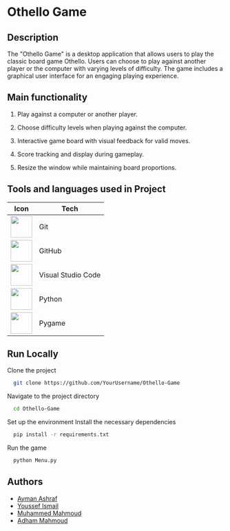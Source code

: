 
# Othello Game

## Description

The "Othello Game" is a desktop application that allows users to play the classic board game Othello. 
Users can choose to play against another player or the computer with varying levels of difficulty. 
The game includes a graphical user interface for an engaging playing experience.

## Main functionality
1. Play against a computer or another player.
   
2. Choose difficulty levels when playing against the computer.
   
3. Interactive game board with visual feedback for valid moves.
   
4. Score tracking and display during gameplay.
   
5. Resize the window while maintaining board proportions.

## Tools and languages used in Project

| Icon                                                                                                                                 | Tech   |
| ------------------------------------------------------------------------------------------------------------------------------------ | ------ |
| <img height="50" src="https://user-images.githubusercontent.com/25181517/192108372-f71d70ac-7ae6-4c0d-8395-51d8870c2ef0.png">       | Git    |
| <img height="50" src="https://user-images.githubusercontent.com/25181517/192108374-8da61ba1-99ec-41d7-80b8-fb2f7c0a4948.png">        | GitHub |
| <img height="50" src="https://user-images.githubusercontent.com/25181517/192108891-d86b6220-e232-423a-bf5f-90903e6887c3.png">        | Visual Studio Code   |
| <img height="50" src="https://upload.wikimedia.org/wikipedia/commons/thumb/c/c3/Python-logo-notext.svg/640px-Python-logo-notext.svg.png">	        | Python  |
| <img height="50" src="https://upload.wikimedia.org/wikipedia/commons/thumb/b/be/Pygame_logo.svg/2560px-Pygame_logo.svg.png"> | Pygame    |

## Run Locally

Clone the project

```bash
  git clone https://github.com/YourUsername/Othello-Game
```

Navigate to the project directory

```bash
  cd Othello-Game
```

Set up the environment
Install the necessary dependencies

```bash
  pip install -r requirements.txt
```

Run the game

```bash
  python Menu.py
```



## Authors

- [Ayman Ashraf](https://github.com/Mo3gz)
- [Youssef Ismail](https://github.com/Mo3gz)
- [Muhammed Mahmoud](https://github.com/mohamedmahmoudelgendy)
- [Adham Mahmoud](https://github.com/AdhamMahmoud1)

